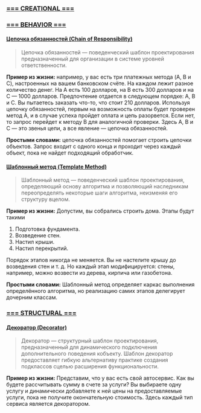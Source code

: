 ### [=== CREATIONAL ===](src/main/java/org/example/gof/creational)

### [=== BEHAVIOR ===](src/main/java/org/example/gof/behavior)

#### [Цепочка обязанностей (Chain of Responsibility)](src/main/java/org/example/gof/behavior/ChainOfResponsibility.java)

> Цепочка обязанностей — поведенческий шаблон проектирования предназначенный для организации в системе уровней ответственности.

**Пример из жизни:** например, у вас есть три платежных метода (A, B и C), настроенных на вашем банковском счёте. На
каждом лежит разное количество денег. На A есть 100 долларов, на B есть 300 долларов и на C — 1000 долларов.
Предпочтение отдается в следующем порядке: A, B и C. Вы пытаетесь заказать что-то, что стоит 210 долларов. Используя
цепочку обязанностей, первым на возможность оплаты будет проверен метод А, и в случае успеха пройдет оплата и цепь
разорвется. Если нет, то запрос перейдет к методу B для аналогичной проверки. Здесь A, B и C — это звенья цепи, а все
явление — цепочка обязанностей.

**Простыми словами:** цепочка обязанностей помогает строить цепочки объектов. Запрос входит с одного конца и проходит через каждый объект, пока не найдет подходящий обработчик.

#### [Шаблонный метод (Template Method)](src/main/java/org/example/gof/behavior/TemplateMethodPattern.java)

> Шаблонный метод — поведенческий шаблон проектирования, определяющий основу алгоритма и позволяющий наследникам
> переопределять некоторые шаги алгоритма, неизменяя его структуру вцелом.

**Пример из жизни:** Допустим, вы собрались строить дома. Этапы будут такими

1. Подготовка фундамента.
2. Возведение стен.
3. Настил крыши.
4. Настил перекрытий.

Порядок этапов никогда не меняется. Вы не настелите крышу до возведения стен и т. д. Но каждый этап модифицируется:
стены, например, можно возвести из дерева, кирпича или газобетона.

**Простыми словами:** Шаблонный метод определяет каркас выполнения определённого алгоритма, но реализацию самих этапов
делегирует дочерним классам.

### [=== STRUCTURAL ===](src/main/java/org/example/gof/structural)

#### [Декоратор (Decorator)](src/main/java/org/example/gof/structural/Decorator.java)

> Декоратор — структурный шаблон проектирования, предназначенный для динамического подключения дополнительного поведения
> кобъекту. Шаблон декоратор предоставляет гибкую альтернативу практике создания подклассов сцелью расширения
> функциональности.

**Пример из жизни:** Представим, что у вас есть свой автосервис. Как вы будете рассчитывать сумму в счете за услуги? Вы
выбираете одну услугу и динамически добавляете к ней цены на предоставляемые услуги, пока не получите окончательную
стоимость. Здесь каждый тип сервиса является декоратором.


